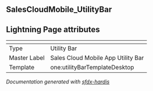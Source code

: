 ## SalesCloudMobile_UtilityBar

## Lightning Page attributes

|<!-- -->|<!-- -->|
|:---|:---|
|Type| Utility Bar|
|Master Label|Sales Cloud Mobile App Utility Bar|
|Template|one:utilityBarTemplateDesktop|




<!-- Page description -->


_Documentation generated with [sfdx-hardis](https://sfdx-hardis.cloudity.com)_
